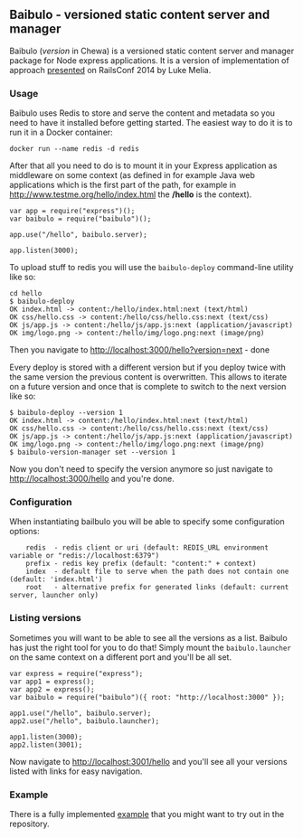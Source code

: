 ## Baibulo - versioned static content server and manager

Baibulo (*version* in Chewa) is a versioned static content server and manager package for Node express applications. It is a version of implementation of approach [presented](https://www.youtube.com/watch?v=QZVYP3cPcWQ) on RailsConf 2014 by Luke Melia.

### Usage

Baibulo uses Redis to store and serve the content and metadata so you need to have it installed before getting started. The easiest way to do it is to run it in a Docker container:

```docker run --name redis -d redis```

After that all you need to do is to mount it in your Express application as middleware on some context (as defined in for example Java web applications which is the first part of the path, for example in http://www.testme.org/hello/index.html the **/hello** is the context).

```
var app = require("express")();
var baibulo = require("baibulo")();

app.use("/hello", baibulo.server);

app.listen(3000);
```

To upload stuff to redis you will use the ```baibulo-deploy``` command-line utility like so:

```
cd hello
$ baibulo-deploy 
OK index.html -> content:/hello/index.html:next (text/html)   
OK css/hello.css -> content:/hello/css/hello.css:next (text/css)   
OK js/app.js -> content:/hello/js/app.js:next (application/javascript)   
OK img/logo.png -> content:/hello/img/logo.png:next (image/png)
```

Then you navigate to [http://localhost:3000/hello?version=next](http://localhost:3000/hello?version=next) - done

Every deploy is stored with a different version but if you deploy twice with the same version the previous content is overwritten. This allows to iterate on a future version and once that is complete to switch to the next version like so:

```
$ baibulo-deploy --version 1
OK index.html -> content:/hello/index.html:next (text/html)   
OK css/hello.css -> content:/hello/css/hello.css:next (text/css)   
OK js/app.js -> content:/hello/js/app.js:next (application/javascript)   
OK img/logo.png -> content:/hello/img/logo.png:next (image/png)
$ baibulo-version-manager set --version 1
```

Now you don't need to specify the version anymore so just navigate to [http://localhost:3000/hello](http://localhost:3000/hello) and you're done.

### Configuration

When instantiating bailbulo you will be able to specify some configuration options:

```
    redis  - redis client or uri (default: REDIS_URL environment variable or "redis://localhost:6379")
    prefix - redis key prefix (default: "content:" + context)
    index  - default file to serve when the path does not contain one (default: 'index.html')
    root   - alternative prefix for generated links (default: current server, launcher only)
```

### Listing versions

Sometimes you will want to be able to see all the versions as a list. Baibulo has just the right tool for you to do that! Simply mount the ```baibulo.launcher``` on the same context on a different port and you'll be all set.

```
var express = require("express");
var app1 = express();
var app2 = express();
var baibulo = require("baibulo")({ root: "http://localhost:3000" });

app1.use("/hello", baibulo.server);
app2.use("/hello", baibulo.launcher);

app1.listen(3000);
app2.listen(3001);
```

Now navigate to [http://localhost:3001/hello](http://localhost:3001/hello) and you'll see all your versions listed with links for easy navigation.

### Example

There is a fully implemented [example](https://github.com/testdriven/baibulo/tree/master/example) that you might want to try out in the repository.
